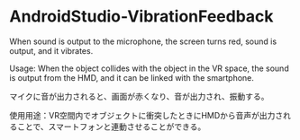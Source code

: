# AndroidStudio-VibrationFeedback
When sound is output to the microphone, the screen turns red, sound is output, and it vibrates. 

Usage: When the object collides with the object in the VR space, the sound is output from the HMD, and it can be linked with the smartphone.

マイクに音が出力されると、画面が赤くなり、音が出力され、振動する。

使用用途：VR空間内でオブジェクトに衝突したときにHMDから音声が出力されることで、スマートフォンと連動させることができる。
